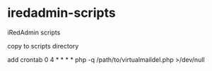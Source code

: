 iredadmin-scripts
=================

iRedAdmin scripts

copy to scripts directory

add crontab 
	0 4 * * * *	php -q /path/to/virtualmaildel.php >/dev/null